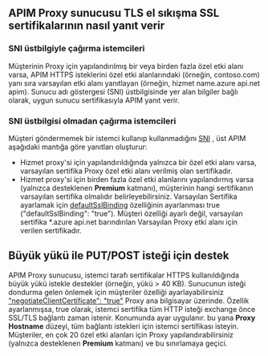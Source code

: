 ## <a name="how-apim-proxy-server-responds-with-ssl-certificates-in-the-tls-handshake"></a>APIM Proxy sunucusu TLS el sıkışma SSL sertifikalarının nasıl yanıt verir

### <a name="clients-calling-with-sni-header"></a>SNI üstbilgiyle çağırma istemcileri
Müşterinin Proxy için yapılandırılmış bir veya birden fazla özel etki alanı varsa, APIM HTTPS isteklerini özel etki alanlarındaki (örneğin, contoso.com) yanı sıra varsayılan etki alanı yanıtlayan (örneğin, hizmet name.azure api.net apim). Sunucu adı göstergesi (SNI) üstbilgisinde yer alan bilgiler bağlı olarak, uygun sunucu sertifikasıyla APIM yanıt verir.

### <a name="clients-calling-without-sni-header"></a>SNI üstbilgisi olmadan çağırma istemcileri
Müşteri göndermemek bir istemci kullanıp kullanmadığını [SNI](https://tools.ietf.org/html/rfc6066#section-3) , üst APIM aşağıdaki mantığa göre yanıtları oluşturur:

* Hizmet proxy'si için yapılandırıldığında yalnızca bir özel etki alanı varsa, varsayılan sertifika Proxy özel etki alanı verilmiş olan sertifikadır.
* Hizmet proxy'si için birden fazla özel etki alanlarını yapılandırmış varsa (yalnızca desteklenen **Premium** katmanı), müşterinin hangi sertifikanın varsayılan sertifika olmalıdır belirleyebilirsiniz. Varsayılan Sertifika ayarlamak için [defaultSslBinding](https://docs.microsoft.com/rest/api/apimanagement/apimanagementservice/createorupdate#hostnameconfiguration) özelliğinin ayarlanması true ("defaultSslBinding": "true"). Müşteri özelliği ayarlı değil, varsayılan sertifika *.azure api.net barındırılan Varsayılan Proxy etki alanı için verilen sertifikadır.

## <a name="support-for-putpost-request-with-large-payload"></a>Büyük yükü ile PUT/POST isteği için destek

APIM Proxy sunucusu, istemci tarafı sertifikalar HTTPS kullanıldığında büyük yükü istekle destekler (örneğin, yükü > 40 KB). Sunucunun isteği dondurma gelen önlemek için müşteriler özelliği ayarlayabilirsiniz ["negotiateClientCertificate": "true"](https://docs.microsoft.com/rest/api/apimanagement/ApiManagementService/CreateOrUpdate#hostnameconfiguration) Proxy ana bilgisayar üzerinde. Özellik ayarlanmışsa, true olarak, istemci sertifika tüm HTTP isteği exchange önce SSL/TLS bağlantı zaman istenir. Konumunda ayar uygulanır. bu yana **Proxy Hostname** düzeyi, tüm bağlantı istekleri için istemci sertifikası isteyin. Müşteriler, en çok 20 özel etki alanları için Proxy yapılandırabilirsiniz (yalnızca desteklenen **Premium** katmanı) ve bu sınırlamaya geçici.

